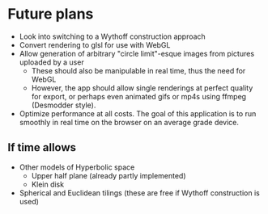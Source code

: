 # Future plans

- Look into switching to a Wythoff construction approach
- Convert rendering to glsl for use with WebGL
- Allow generation of arbitrary "circle limit"-esque images from pictures uploaded by a user
	- These should also be manipulable in real time, thus the need for WebGL
	- However, the app should allow single renderings at perfect quality for export, or perhaps even animated gifs or mp4s using ffmpeg (Desmodder style).
- Optimize performance at all costs. The goal of this application is to run smoothly in real time on the browser on an average grade device. 

## If time allows

- Other models of Hyperbolic space
	- Upper half plane (already partly implemented)
	- Klein disk
- Spherical and Euclidean tilings (these are free if Wythoff construction is used)